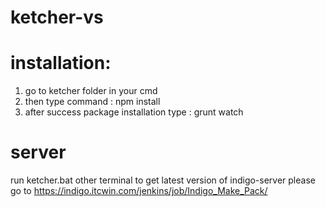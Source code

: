 # ketcher-vs
# installation: 
1. go to ketcher folder in your cmd
2. then type command : npm install
3. after success package installation type : grunt watch

# server
run ketcher.bat other terminal
to get latest version of indigo-server please go to  https://indigo.itcwin.com/jenkins/job/Indigo_Make_Pack/
